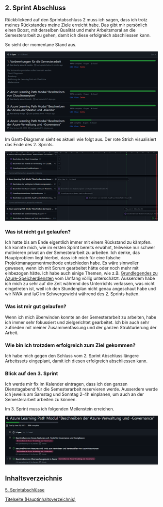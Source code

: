 ## 2. Sprint Abschluss

Rückblickend auf den Sprintabschluss 2 muss ich sagen, dass ich trotz meines Rückstandes meine Ziele erreicht habe. Das gibt mir persönlich einen Boost, mit derselben Qualität und mehr Arbeitsmoral an die Semesterarbeit zu gehen, damit ich diese erfolgreich abschliessen kann.

So sieht der momentane Stand aus.

![2Sprintabschluss](../ressources/2_Printabschluss_Milestones.png)

Im Gantt-Diagramm sieht es aktuell wie folgt aus. Der rote Strich visualisiert das Ende des 2. Sprints.

![2Sprintgantt](../ressources/2_Printabschluss_Gantt.png)

### Was ist nicht gut gelaufen?

Ich hatte bis am Ende eigentlich immer mit einem Rückstand zu kämpfen. Ich konnte mich, wie im ersten Sprint bereits erwähnt, teilweise nur schwer motivieren privat an der Semesterarbeit zu arbeiten. Ich denke, das Hauptproblem liegt hierbei, dass ich mich für eine falsche Projektmanagementmethode entschieden habe. Es wäre sinnvoller gewesen, wenn ich mit Scrum gearbeitet hätte oder noch mehr mit einbezogen hätte. Ich habe auch einige Themen, wie z.B. [Grundlegendes zu Azure-Speicherdiensten](../2_Hauptteil/Grundlegendes_zu_Azure-Speicherdiensten) vom Umfang völlig unterschätzt. Ausserdem habe ich mich zu sehr auf die Zeit während des Unterrichts verlassen, was nicht eingetreten ist, weil ich den Stundenplan nicht genau angeschaut habe und wir NWA und IaC im Schwergewicht während des 2. Sprints hatten.

### Was ist mir gut gelaufen?

Wenn ich mich überwinden konnte an der Semesterarbeit zu arbeiten, habe ich immer sehr fokussiert und zielgerichtet gearbeitet. Ich bin auch sehr zufrieden mit meiner Zusammenfassung und der ganzen Strukturierung der Arbeit.

### Wie bin ich trotzdem erfolgreich zum Ziel gekommen?

Ich habe mich gegen den Schluss vom 2. Sprint Abschluss längere Arbeitssets eingeplant, damit ich diesen erfolgreich abschliessen kann.

### Blick auf den 3. Sprint

Ich werde mir fix im Kalender eintragen, dass ich den ganzen Dienstagabend für die Semesterarbeit reservieren werde. Ausserdem werde ich jeweils am Samstag und Sonntag 2-4h einplanen, um auch an der Semesterarbeit arbeiten zu können.

Im 3. Sprint muss ich folgenden Meilenstein erreichen.

![2Sprintgantt](../ressources/2_Printabschluss_Milestones_Ziel.png)

## Inhaltsverzeichnis

[5. Sprintabschlüsse](./README.md)

[Titelseite (Hauptinhaltsverzeichnis)](../README.md)